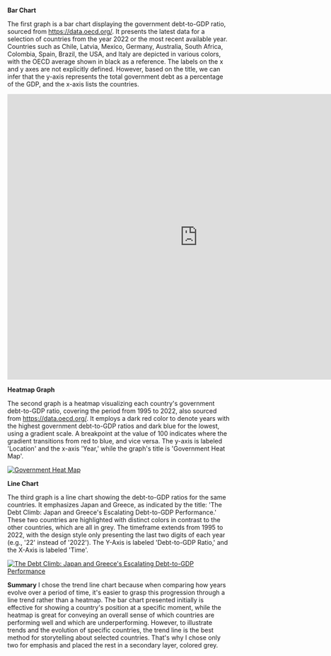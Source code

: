 **Bar Chart**

The first graph is a bar chart displaying the government debt-to-GDP ratio, sourced from https://data.oecd.org/. It presents the latest data for a selection of countries from the year 2022 or the most recent available year. Countries such as Chile, Latvia, Mexico, Germany, Australia, South Africa, Colombia, Spain, Brazil, the USA, and Italy are depicted in various colors, with the OECD average shown in black as a reference. The labels on the x and y axes are not explicitly defined. However, based on the title, we can infer that the y-axis represents the total government debt as a percentage of the GDP, and the x-axis lists the countries.

<iframe src="https://data.oecd.org/chart/7klO" width="860" height="645" style="border: 0" mozallowfullscreen="true" webkitallowfullscreen="true" allowfullscreen="true"><a href="https://data.oecd.org/chart/7klO" target="_blank">OECD Chart: General government debt, Total, % of GDP, Annual, 2022</a></iframe>

**Heatmap Graph**

The second graph is a heatmap visualizing each country's government debt-to-GDP ratio, covering the period from 1995 to 2022, also sourced from https://data.oecd.org/. It employs a dark red color to denote years with the highest government debt-to-GDP ratios and dark blue for the lowest, using a gradient scale. A breakpoint at the value of 100 indicates where the gradient transitions from red to blue, and vice versa. The y-axis is labeled 'Location' and the x-axis 'Year,' while the graph's title is 'Government Heat Map'.

<div class='tableauPlaceholder' id='viz1706504124804' style='position: relative'><noscript><a href='#'><img alt='Government Heat Map ' src='https:&#47;&#47;public.tableau.com&#47;static&#47;images&#47;Go&#47;Govern_debt&#47;GovernmentHeatMap&#47;1_rss.png' style='border: none' /></a></noscript><object class='tableauViz'  style='display:none;'><param name='host_url' value='https%3A%2F%2Fpublic.tableau.com%2F' /> <param name='embed_code_version' value='3' /> <param name='site_root' value='' /><param name='name' value='Govern_debt&#47;GovernmentHeatMap' /><param name='tabs' value='no' /><param name='toolbar' value='yes' /><param name='static_image' value='https:&#47;&#47;public.tableau.com&#47;static&#47;images&#47;Go&#47;Govern_debt&#47;GovernmentHeatMap&#47;1.png' /> <param name='animate_transition' value='yes' /><param name='display_static_image' value='yes' /><param name='display_spinner' value='yes' /><param name='display_overlay' value='yes' /><param name='display_count' value='yes' /><param name='language' value='en-US' /></object></div>
<script type='text/javascript'>
  var divElement = document.getElementById('viz1706504124804');
  var vizElement = divElement.getElementsByTagName('object')[0];
  vizElement.style.width='100%';vizElement.style.height=(divElement.offsetWidth*0.75)+'px';
  var scriptElement = document.createElement('script');
  scriptElement.src = 'https://public.tableau.com/javascripts/api/viz_v1.js';
  vizElement.parentNode.insertBefore(scriptElement, vizElement);
</script>

**Line Chart**

The third graph is a line chart showing the debt-to-GDP ratios for the same countries. It emphasizes Japan and Greece, as indicated by the title: 'The Debt Climb: Japan and Greece's Escalating Debt-to-GDP Performance.' These two countries are highlighted with distinct colors in contrast to the other countries, which are all in grey. The timeframe extends from 1995 to 2022, with the design style only presenting the last two digits of each year (e.g., '22' instead of '2022'). The Y-Axis is labeled 'Debt-to-GDP Ratio,' and the X-Axis is labeled 'Time'.

<div class='tableauPlaceholder' id='viz1706503706379' style='position: relative'><noscript><a href='#'><img alt='The Debt Climb: Japan and Greece&#39;s Escalating Debt-to-GDP Performance ' src='https:&#47;&#47;public.tableau.com&#47;static&#47;images&#47;De&#47;Debt-to-GDP-ratio&#47;TheDebtClimbJapanandGreecesEscalatingDebt-to-GDPPerformance&#47;1_rss.png' style='border: none' /></a></noscript><object class='tableauViz'  style='display:none;'><param name='host_url' value='https%3A%2F%2Fpublic.tableau.com%2F' /> <param name='embed_code_version' value='3' /> <param name='site_root' value='' /><param name='name' value='Debt-to-GDP-ratio&#47;TheDebtClimbJapanandGreecesEscalatingDebt-to-GDPPerformance' /><param name='tabs' value='no' /><param name='toolbar' value='yes' /><param name='static_image' value='https:&#47;&#47;public.tableau.com&#47;static&#47;images&#47;De&#47;Debt-to-GDP-ratio&#47;TheDebtClimbJapanandGreecesEscalatingDebt-to-GDPPerformance&#47;1.png' /> <param name='animate_transition' value='yes' /><param name='display_static_image' value='yes' /><param name='display_spinner' value='yes' /><param name='display_overlay' value='yes' /><param name='display_count' value='yes' /><param name='language' value='es-ES' /><param name='filter' value='publish=yes' /></object></div>
<script type='text/javascript'>
  var divElement = document.getElementById('viz1706503706379');
  var vizElement = divElement.getElementsByTagName('object')[0];
  vizElement.style.width='100%';vizElement.style.height=(divElement.offsetWidth*0.75)+'px';
  var scriptElement = document.createElement('script');
  scriptElement.src = 'https://public.tableau.com/javascripts/api/viz_v1.js';vizElement.parentNode.insertBefore(scriptElement, vizElement);
</script>

**Summary**
I chose the trend line chart because when comparing how years evolve over a period of time, it's easier to grasp this progression through a line trend rather than a heatmap. The bar chart presented initially is effective for showing a country's position at a specific moment, while the heatmap is great for conveying an overall sense of which countries are performing well and which are underperforming. However, to illustrate trends and the evolution of specific countries, the trend line is the best method for storytelling about selected countries. That's why I chose only two for emphasis and placed the rest in a secondary layer, colored grey.
